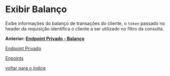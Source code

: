 # Exibir Balanço

Exibe informações do balanço de transações do cliente, o `token` passado no
header da requisição identifica o cliente a ser utilizado no filtro da consulta.

**Anterior: [Endpoint Privado - Balanço](../../README.md#balanço)**

[Endpoint Privado](../../README.md#endpoint-privado)

[Enpoints](../../README.md)

[voltar para o índice](../../../../README.md)
